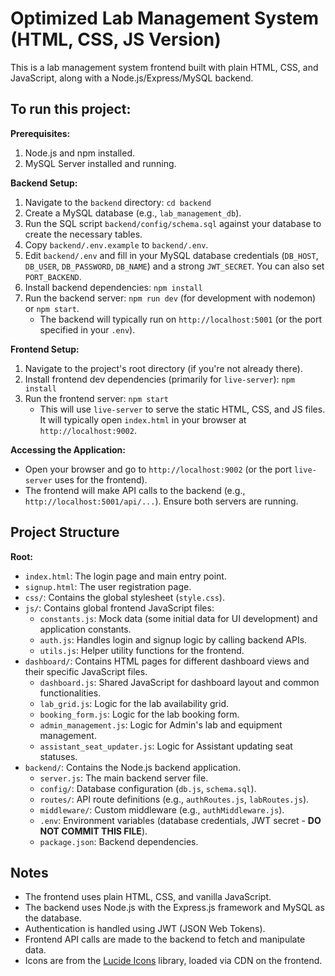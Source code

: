 # Optimized Lab Management System (HTML, CSS, JS Version)

This is a lab management system frontend built with plain HTML, CSS, and JavaScript, along with a Node.js/Express/MySQL backend.

## To run this project:

**Prerequisites:**
1.  Node.js and npm installed.
2.  MySQL Server installed and running.

**Backend Setup:**
1.  Navigate to the `backend` directory: `cd backend`
2.  Create a MySQL database (e.g., `lab_management_db`).
3.  Run the SQL script `backend/config/schema.sql` against your database to create the necessary tables.
4.  Copy `backend/.env.example` to `backend/.env`.
5.  Edit `backend/.env` and fill in your MySQL database credentials (`DB_HOST`, `DB_USER`, `DB_PASSWORD`, `DB_NAME`) and a strong `JWT_SECRET`. You can also set `PORT_BACKEND`.
6.  Install backend dependencies: `npm install`
7.  Run the backend server: `npm run dev` (for development with nodemon) or `npm start`.
    *   The backend will typically run on `http://localhost:5001` (or the port specified in your `.env`).

**Frontend Setup:**
1.  Navigate to the project's root directory (if you're not already there).
2.  Install frontend dev dependencies (primarily for `live-server`): `npm install`
3.  Run the frontend server: `npm start`
    *   This will use `live-server` to serve the static HTML, CSS, and JS files. It will typically open `index.html` in your browser at `http://localhost:9002`.

**Accessing the Application:**
*   Open your browser and go to `http://localhost:9002` (or the port `live-server` uses for the frontend).
*   The frontend will make API calls to the backend (e.g., `http://localhost:5001/api/...`). Ensure both servers are running.

## Project Structure

**Root:**
*   `index.html`: The login page and main entry point.
*   `signup.html`: The user registration page.
*   `css/`: Contains the global stylesheet (`style.css`).
*   `js/`: Contains global frontend JavaScript files:
    *   `constants.js`: Mock data (some initial data for UI development) and application constants.
    *   `auth.js`: Handles login and signup logic by calling backend APIs.
    *   `utils.js`: Helper utility functions for the frontend.
*   `dashboard/`: Contains HTML pages for different dashboard views and their specific JavaScript files.
    *   `dashboard.js`: Shared JavaScript for dashboard layout and common functionalities.
    *   `lab_grid.js`: Logic for the lab availability grid.
    *   `booking_form.js`: Logic for the lab booking form.
    *   `admin_management.js`: Logic for Admin's lab and equipment management.
    *   `assistant_seat_updater.js`: Logic for Assistant updating seat statuses.
*   `backend/`: Contains the Node.js backend application.
    *   `server.js`: The main backend server file.
    *   `config/`: Database configuration (`db.js`, `schema.sql`).
    *   `routes/`: API route definitions (e.g., `authRoutes.js`, `labRoutes.js`).
    *   `middleware/`: Custom middleware (e.g., `authMiddleware.js`).
    *   `.env`: Environment variables (database credentials, JWT secret - **DO NOT COMMIT THIS FILE**).
    *   `package.json`: Backend dependencies.


## Notes

*   The frontend uses plain HTML, CSS, and vanilla JavaScript.
*   The backend uses Node.js with the Express.js framework and MySQL as the database.
*   Authentication is handled using JWT (JSON Web Tokens).
*   Frontend API calls are made to the backend to fetch and manipulate data.
*   Icons are from the [Lucide Icons](https://lucide.dev/) library, loaded via CDN on the frontend.
